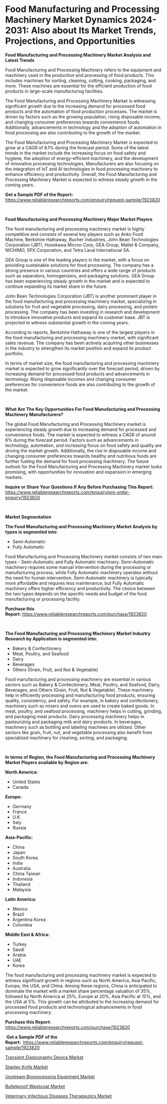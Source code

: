 <p><h1>Food Manufacturing and Processing Machinery Market Dynamics 2024-2031: Also about Its Market Trends, Projections, and Opportunities</h1></p><p><strong>Food Manufacturing and Processing Machinery Market Analysis and Latest Trends</strong></p>
<p><p>Food Manufacturing and Processing Machinery refers to the equipment and machinery used in the production and processing of food products. This includes machines for sorting, cleaning, cutting, cooking, packaging, and more. These machines are essential for the efficient production of food products in large-scale manufacturing facilities.</p><p>The Food Manufacturing and Processing Machinery Market is witnessing significant growth due to the increasing demand for processed food products and the automation of food production processes. The market is driven by factors such as the growing population, rising disposable income, and changing consumer preferences towards convenience foods. Additionally, advancements in technology and the adoption of automation in food processing are also contributing to the growth of the market.</p><p>The Food Manufacturing and Processing Machinery Market is expected to grow at a CAGR of 8.1% during the forecast period. Some of the latest trends in the market include the increasing focus on food safety and hygiene, the adoption of energy-efficient machinery, and the development of innovative processing technologies. Manufacturers are also focusing on the integration of IoT and AI technologies in food processing machinery to enhance efficiency and productivity. Overall, the Food Manufacturing and Processing Machinery Market is expected to witness steady growth in the coming years.</p></p>
<p><strong>Get a Sample PDF of the Report:&nbsp;</strong> <a href="https://www.reliableresearchreports.com/enquiry/request-sample/1923820">https://www.reliableresearchreports.com/enquiry/request-sample/1923820</a></p>
<p>&nbsp;</p>
<p><strong>Food Manufacturing and Processing Machinery Major Market Players</strong></p>
<p><p>The food manufacturing and processing machinery market is highly competitive and consists of several key players such as Anko Food Machine, Berkshire Hathaway, Bucher Industries, John Bean Technologies Corporation (JBT), Hosokawa Micron Corp, GEA Group, Mallet & Company, NICHIMO, SPX Corporation, and Tetra Laval International SA.</p><p>GEA Group is one of the leading players in the market, with a focus on providing sustainable solutions for food processing. The company has a strong presence in various countries and offers a wide range of products such as separators, homogenizers, and packaging solutions. GEA Group has been experiencing steady growth in the market and is expected to continue expanding its market share in the future.</p><p>John Bean Technologies Corporation (JBT) is another prominent player in the food manufacturing and processing machinery market, specializing in solutions for fruit and vegetable processing, dairy processing, and protein processing. The company has been investing in research and development to introduce innovative products and expand its customer base. JBT is projected to witness substantial growth in the coming years.</p><p>According to reports, Berkshire Hathaway is one of the largest players in the food manufacturing and processing machinery market, with significant sales revenue. The company has been actively acquiring other businesses in the industry to strengthen its market position and expand its product portfolio.</p><p>In terms of market size, the food manufacturing and processing machinery market is expected to grow significantly over the forecast period, driven by increasing demand for processed food products and advancements in technology. Rising disposable incomes and changing consumer preferences for convenience foods are also contributing to the growth of the market.</p></p>
<p>&nbsp;</p>
<p><strong>What Are The Key Opportunities For Food Manufacturing and Processing Machinery Manufacturers?</strong></p>
<p><p>The global Food Manufacturing and Processing Machinery market is experiencing steady growth due to increasing demand for processed and convenience foods. The market is expected to witness a CAGR of around 6% during the forecast period. Factors such as advancements in technology, automation, and increasing focus on food safety and quality are driving the market growth. Additionally, the rise in disposable income and changing consumer preferences towards healthy and nutritious foods are further fueling the demand for food processing machinery. The future outlook for the Food Manufacturing and Processing Machinery market looks promising, with opportunities for innovation and expansion in emerging markets.</p></p>
<p><strong>Inquire or Share Your Questions If Any Before Purchasing This Report:</strong> <a href="https://www.reliableresearchreports.com/enquiry/pre-order-enquiry/1923820">https://www.reliableresearchreports.com/enquiry/pre-order-enquiry/1923820</a></p>
<p>&nbsp;</p>
<p><strong>Market Segmentation</strong></p>
<p><strong>The Food Manufacturing and Processing Machinery Market Analysis by types is segmented into:</strong></p>
<p><ul><li>Semi-Automatic</li><li>Fully Automatic</li></ul></p>
<p><p>Food Manufacturing and Processing Machinery market consists of two main types - Semi-Automatic and Fully Automatic machinery. Semi-Automatic machinery requires some manual intervention during the processing or manufacturing process, while Fully Automatic machinery operates without the need for human intervention. Semi-Automatic machinery is typically more affordable and requires less maintenance, but Fully Automatic machinery offers higher efficiency and productivity. The choice between the two types depends on the specific needs and budget of the food manufacturing or processing facility.</p></p>
<p><strong>Purchase this Report:&nbsp;</strong><a href="https://www.reliableresearchreports.com/purchase/1923820">https://www.reliableresearchreports.com/purchase/1923820</a></p>
<p>&nbsp;</p>
<p><strong>The Food Manufacturing and Processing Machinery Market Industry Research by Application is segmented into:</strong></p>
<p><ul><li>Bakery & Confectionery</li><li>Meat, Poultry, and Seafood</li><li>Dairy</li><li>Beverages</li><li>Others (Grain, Fruit, and Nut & Vegetable)</li></ul></p>
<p><p>Food manufacturing and processing machinery are essential in various sectors such as Bakery & Confectionery, Meat, Poultry, and Seafood, Dairy, Beverages, and Others (Grain, Fruit, Nut & Vegetable). These machinery help in efficiently processing and manufacturing food products, ensuring quality, consistency, and safety. For example, in bakery and confectionery, machinery such as mixers and ovens are used to create baked goods. In meat, poultry, and seafood processing, machinery helps in cutting, grinding, and packaging meat products. Dairy processing machinery helps in pasteurizing and packaging milk and dairy products. In beverages, machinery such as bottling and labeling machines are utilized. Other sectors like grain, fruit, nut, and vegetable processing also benefit from specialized machinery for cleaning, sorting, and packaging.</p></p>
<p>&nbsp;</p>
<p><strong>In terms of Region, the Food Manufacturing and Processing Machinery Market Players available by Region are:</strong></p>
<p>
    <p> <strong> North America: </strong>
        <ul>
            <li>United States</li>
            <li>Canada</li>
        </ul>
        </p> 
    <p> <strong> Europe: </strong>
        <ul>
            <li>Germany</li>
            <li>France</li>
            <li>U.K.</li>
            <li>Italy</li>
            <li>Russia</li>
        </ul>
        </p> 
    <p> <strong> Asia-Pacific: </strong>
        <ul>
            <li>China</li>
            <li>Japan</li>
            <li>South Korea</li>
            <li>India</li>
            <li>Australia</li>
            <li>China Taiwan</li>
            <li>Indonesia</li>
            <li>Thailand</li>
            <li>Malaysia</li>
        </ul>
        </p> 
    <p> <strong> Latin America: </strong>
        <ul>
            <li>Mexico</li>
            <li>Brazil</li>
            <li>Argentina Korea</li>
            <li>Colombia</li>
        </ul>
        </p> 
    <p> <strong> Middle East & Africa: </strong>
        <ul>
            <li>Turkey</li>
            <li>Saudi</li>
            <li>Arabia</li>
            <li>UAE</li>
            <li>Korea</li>
        </ul>
    </p>
    </p>
<p><p>The food manufacturing and processing machinery market is expected to witness significant growth in regions such as North America, Asia Pacific, Europe, the USA, and China. Among these regions, China is anticipated to dominate the market with a market share percentage valuation of 35%, followed by North America at 25%, Europe at 20%, Asia Pacific at 15%, and the USA at 5%. This growth can be attributed to the increasing demand for processed food products and technological advancements in food processing machinery.</p></p>
<p><strong>Purchase this Report: </strong><a href="https://www.reliableresearchreports.com/purchase/1923820">https://www.reliableresearchreports.com/purchase/1923820</a></p>
<p>&nbsp;<strong>Get a Sample PDF of the Report:&nbsp;&nbsp;</strong><a href="https://www.reliableresearchreports.com/enquiry/request-sample/1923820">https://www.reliableresearchreports.com/enquiry/request-sample/1923820</a></p>
<p><strong></strong></p>
<p><p><a href="https://nifty-kite-d51.notion.site/Transient-Elastography-Device-Market-Furnish-Information-about-Market-Size-Market-Share-Market-Dyn-a220228f60874622808524e92afb468f">Transient Elastography Device Market</a></p><p><a href="https://view.publitas.com/reportprime-1/stanley-knife-market-research-report-provides-thorough-industry-overview-which-offers-an-in-depth-analysis-of-product-trends-and-new-market-divisions/">Stanley Knife Market</a></p><p><a href="https://five-trouble-98a.notion.site/Insights-into-Upstream-Bioprocessing-Equipment-Market-Size-Analysing-Market-Share-Trends-and-Grow-37dd00907db844acbaf1869810aec515">Upstream Bioprocessing Equipment Market</a></p><p><a href="https://view.publitas.com/reportprime-1/bulletproof-waistcoat-market-research-report-provides-critical-insights-that-can-help-shape-business-development-and-investment-strategies/">Bulletproof Waistcoat Market</a></p><p><a href="https://ivy-potential-64b.notion.site/Veterinary-Infectious-Diseases-Therapeutics-Market-Research-Report-Forecasted-for-Period-from-2024--eceb53abc66e4bccb9c17459c5f4fae5">Veterinary Infectious Diseases Therapeutics Market</a></p></p>
